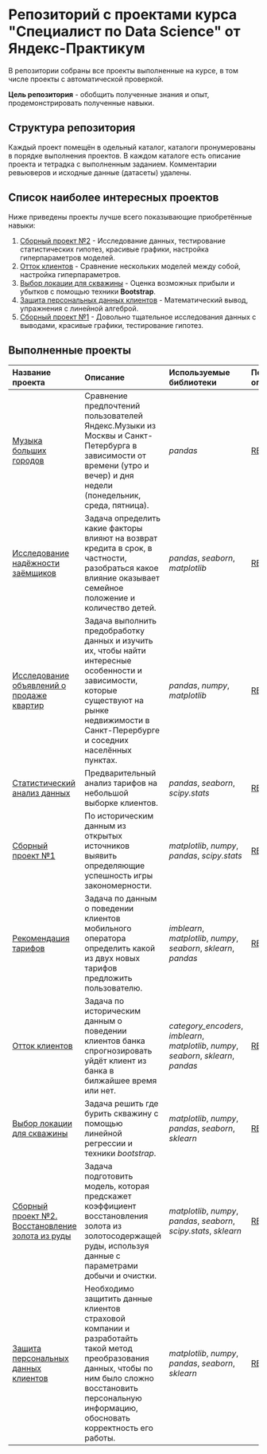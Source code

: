 # Репозиторий с проектами курса "Специалист по Data Science" от Яндекс-Практикум
В репозитории собраны все проекты выполненные на курсе, в том числе проекты с
автоматической проверкой. 

**Цель репозитория** - обобщить полученные знания и опыт,
продемонстрировать полученные навыки.


## Структура репозитория
Каждый проект помещён в одельный каталог, каталоги пронумерованы в порядке 
выполнения проектов. В каждом каталоге есть описание проекта и тетрадка с 
выполненным заданием. Комментарии ревьюверов и исходные данные (датасеты) 
удалены.

## Список наиболее интересных проектов
Ниже приведены проекты лучше всего показывающие приобретённые навыки:
1. [Сборный проект №2](09%20%D0%A1%D0%91%D0%9E%D0%A0%D0%9D%D0%AB%D0%99%20%D0%9F%D0%A0%D0%9E%D0%95%D0%9A%D0%A2%20-%202) - Исследование данных, тестирование 
статистических гипотез, красивые графики, настройка гиперпараметров моделей.
2. [Отток клиентов](07%20Обучение%20с%20учителем) - Сравнение нескольких моделей между собой, настройка гиперпараметров.
3. [Выбор локации для скважины](08%20Машинное%20обучение%20в%20бизнесе) - Оценка возможных прибыли и убытков с помощью техники **Bootstrap**.
4. [Защита персональных данных клиентов](10%20Защита%20персональных%20данных%20клиентов) - Математический вывод, упражнения с линейной алгеброй.
5. [Сборный проект №1](05%20СБОРНЫЙ%20ПРОЕКТ%20-%201) - Довольно тщательное исследования данных с выводами, 
красивые графики, тестирование гипотез.


## Выполненные проекты

| Название проекта | Описание | Используемые библиотеки | Подробное описание | 
| :---------------------- | :---------------------- | :---------------------- | :---------------------- |
| [Музыка больших городов](01%20Музыка%20больших%20городов) | Сравнение предпочтений пользователей Яндекс.Музыки из Москвы и Санкт-Петербурга в зависимости от времени (утро и вечер) и дня недели (понедельник, среда, пятница). | *pandas* | [README.md](01%20Музыка%20больших%20городов/README.md) |
| [Исследование надёжности заёмщиков](02%20Исследование%20надёжности%20заёмщиков) | Задача определить какие факторы влияют на возврат кредита в срок, в частности, разобраться какое влияние оказывает семейное положение и количество детей. | *pandas*, *seaborn*, *matplotlib* | [README.md](02%20Исследование%20надёжности%20заёмщиков/README.md) |
| [Исследование объявлений о продаже квартир](03%20Исследовательский%20анализ%20данных) | Задача выполнить предобработку данных и изучить их, чтобы найти интересные особенности и зависимости, которые существуют на рынке недвижимости в Санкт-Перербурге и соседних населённых пунктах. | *pandas*, *numpy*, *matplotlib* | [README.md](03%20Исследовательский%20анализ%20данных/README.md) |
| [Статистический анализ данных](04%20Статистический%20анализ%20данных) | Предварительный анализ тарифов на небольшой выборке клиентов. | *pandas*, *seaborn*, *scipy.stats* | [README.md](04%20Статистический%20анализ%20данных/README.md) |
| [Сборный проект №1](05%20СБОРНЫЙ%20ПРОЕКТ%20-%201) | По историческим данным из открытых источников выявить определяющие успешность игры закономерности. | *matplotlib*, *numpy*, *pandas*, *scipy.stats* | [README.md](05%20СБОРНЫЙ%20ПРОЕКТ%20-%201/README.md) |
| [Рекомендация тарифов](06%20Введение%20в%20машинное%20обучение) | Задача по данным о поведении клиентов мобильного оператора определить какой из двух новых тарифов предложить пользователю. | *imblearn*, *matplotlib*, *numpy*, *seaborn*, *sklearn*, *pandas* | [README.md](06%20Введение%20в%20машинное%20обучение/README.md) |
| [Отток клиентов](07%20Обучение%20с%20учителем) | Задача по историческим данным о поведении клиентов банка спрогнозировать уйдёт клиент из банка в билжайшее время или нет. | *category_encoders*, *imblearn*, *matplotlib*, *numpy*, *seaborn*, *sklearn*, *pandas* | [README.md](07%20Обучение%20с%20учителем/README.md) |
| [Выбор локации для скважины](08%20Машинное%20обучение%20в%20бизнесе) | Задача решить где бурить скважину с помощью линейной регрессии и техники *bootstrap*. | *matplotlib*, *numpy*, *pandas*, *seaborn*, *sklearn* | [README.md](08%20Машинное%20обучение%20в%20бизнесе/README.md) |
| [Сборный проект №2. Восстановление золота из руды](09%20СБОРНЫЙ%20ПРОЕКТ%20-%202) | Задача подготовить модель, которая предскажет коэффициент восстановления золота из золотосодержащей руды, используя данные с параметрами добычи и очистки. | *matplotlib*, *numpy*, *pandas*, *seaborn*, *scipy.stats*, *sklearn* | [README.md](09%20СБОРНЫЙ%20ПРОЕКТ%20-%202/README.md) |
| [Защита персональных данных клиентов](10%20Защита%20персональных%20данных%20клиентов) | Необходимо защитить данные клиентов страховой компании и разработайть такой метод преобразования данных, чтобы по ним было сложно восстановить персональную информацию, обосновать корректность его работы. | *matplotlib*, *numpy*, *pandas*, *seaborn*, *sklearn* | [README.md](10%20Защита%20персональных%20данных%20клиентов/README.md) |
